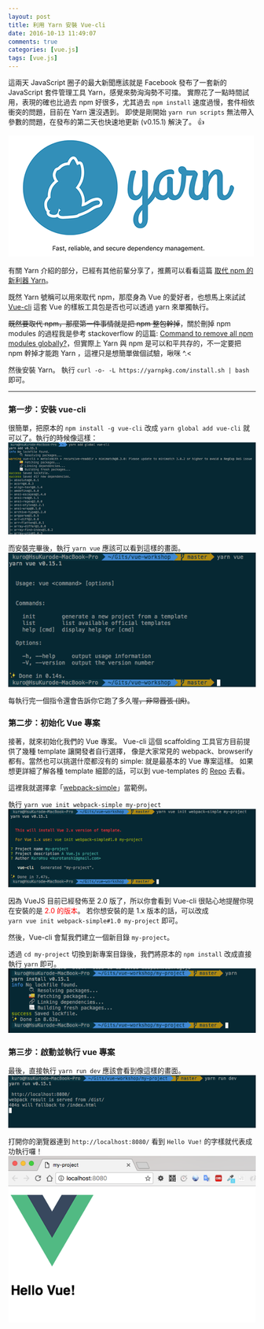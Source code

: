 ```yaml
---
layout: post
title: 利用 Yarn 安裝 Vue-cli
date: 2016-10-13 11:49:07
comments: true
categories: [vue.js]
tags: [vue.js]
---
```


這兩天 JavaScript 圈子的最大新聞應該就是 Facebook 發布了一套新的 JavaScript 套件管理工具 Yarn，感覺來勢洶洶勢不可擋。
實際花了一點時間試用，表現的確也比過去 npm 好很多，尤其過去 `npm install` 速度過慢，套件相依衝突的問題，目前在 Yarn 還沒遇到。 即使是剛開始 `yarn run scripts` 無法帶入參數的問題，在發布的第二天也快速地更新 (v0.15.1) 解決了。 👍

<img src="/static/img/yarn-logo.png">

有關 Yarn 介紹的部分，已經有其他前輩分享了，推薦可以看看這篇 [取代 npm 的新利器 Yarn](https://medium.com/@jackypan1989/%E5%8F%96%E4%BB%A3-npm-%E7%9A%84%E6%96%B0%E5%88%A9%E5%99%A8-yarn-7d97f2f409b9#.pu0jrdcc4)。

既然 Yarn 號稱可以用來取代 npm，那麼身為 Vue 的愛好者，也想馬上來試試 [Vue-cli](https://github.com/vuejs/vue-cli) 這套 Vue 的樣板工具包是否也可以透過 yarn 來單獨執行。

<del>既然要取代 npm，那麼第一件事情就是把 npm 整包幹掉</del>，關於刪掉 npm modules 的過程我是參考 stackoverflow 的這篇:
[Command to remove all npm modules globally?](http://stackoverflow.com/questions/9283472/command-to-remove-all-npm-modules-globally)，但實際上 Yarn 與 npm 是可以和平共存的，不一定要把 npm 幹掉才能跑 Yarn ，這裡只是想簡單做個試驗，啾咪 ^.<

然後安裝 Yarn。 執行 `curl -o- -L https://yarnpkg.com/install.sh | bash` 即可。

<hr>

### 第一步：安裝 vue-cli

很簡單，把原本的  `npm install -g vue-cli` 改成 `yarn global add vue-cli` 就可以了。執行的時候像這樣：
<img src="/static/img/yarn-vue-1.png">

而安裝完畢後，執行 `yarn vue` 應該可以看到這樣的畫面。
<img src="/static/img/yarn-vue-2.png">

每執行完一個指令還會告訴你它跑了多久喔<del>，非常囂張 (誤)</del>。


### 第二步：初始化 Vue 專案

接著，就來初始化我們的 Vue 專案。 Vue-cli 這個 scaffolding 工具官方目前提供了幾種 template 讓開發者自行選擇，
像是大家常見的 webpack、browserify 都有。當然也可以挑選什麼都沒有的 simple: 就是最基本的 Vue 專案這樣。
如果想更詳細了解各種 template 細節的話，可以到 vue-templates 的 [Repo](https://github.com/vuejs-templates) 去看。

這裡我就選擇拿「[webpack-simple](https://github.com/vuejs-templates/webpack-simple)」當範例。

執行 `yarn vue init webpack-simple my-project`
<img src="/static/img/yarn-vue-3.png">

因為 VueJS 目前已經發佈至 2.0 版了，所以你會看到 Vue-cli 很貼心地提醒你現在安裝的是<span style="color: red;"> 2.0 的版本</span>。
若你想安裝的是 1.x 版本的話，可以改成 <br> `yarn vue init webpack-simple#1.0 my-project` 即可。

然後，Vue-cli 會幫我們建立一個新目錄 `my-project`。

透過 `cd my-project` 切換到新專案目錄後，我們將原本的 `npm install` 改成直接執行 `yarn` 即可。
<img src="/static/img/yarn-vue-4.png">


### 第三步：啟動並執行 vue 專案

最後，直接執行 `yarn run dev` 應該會看到像這樣的畫面。
<img src="/static/img/yarn-vue-5.png">

打開你的瀏覽器連到 `http://localhost:8080/` 看到 `Hello Vue!` 的字樣就代表成功執行囉！
<img src="/static/img/yarn-vue-6.png">

